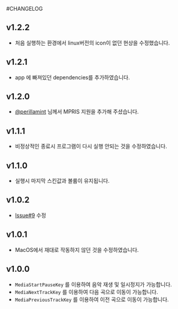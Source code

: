 #CHANGELOG
## v1.2.2

- 처음 실행하는 환경에서 linux버전의 icon이 없던 현상을 수정했습니다.

## v1.2.1

- app 에 빠져있던 dependencies를 추가하였습니다.

## v1.2.0

- [@perillamint](https://github.com/perillamint) 님께서 MPRIS 지원을 추가해 주셨습니다.

## v1.1.1

- 비정상적인 종료시 프로그램이 다시 실행 안되는 것을 수정하였습니다.

## v1.1.0

- 실행시 마지막 스킨값과 볼륨이 유지됩니다.

## v1.0.2

- [Issue#9](https://github.com/yangbeom/BugsElectronPlayer/issues/9) 수정

## v1.0.1

- MacOS에서 재대로 작동하지 않던 것을 수정하였습니다.

## v1.0.0

- `MediaStartPauseKey` 를 이용하여 음악 재생 및 일시정지가 가능합니다.
- `MediaNextTrackKey` 를 이용하여 다음 곡으로 이동이 가능합니다.
- `MediaPreviousTrackKey` 를 이용하여 이전 곡으로 이동이 가능합니다.
